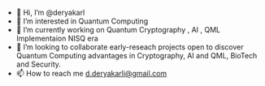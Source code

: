 - 👋 Hi, I’m @deryakarl
- 👀 I’m interested in Quantum Computing
- 🌱 I’m currently working on Quantum Cryptography , AI , QML Implementaion NISQ era
- 💞️ I’m looking to collaborate early-reseach projects open to discover Quantum Computing advantages in Cryptography, AI and QML, BioTech and Security.
- 📫 How to reach me d.deryakarli@gmail.com

<!---
deryakarl/deryakarl is a ✨ special ✨ repository because its `README.md` (this file) appears on your GitHub profile.
You can click the Preview link to take a look at your changes.
--->
